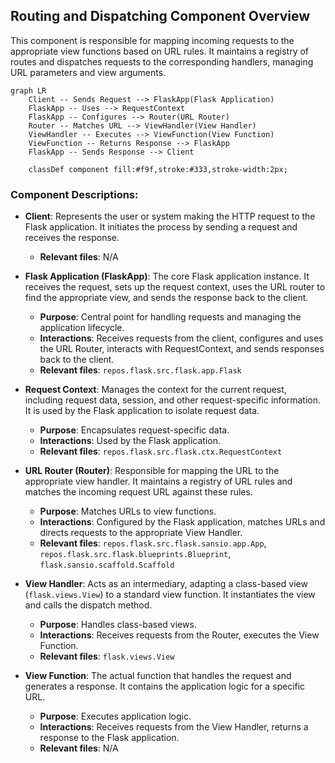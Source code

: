 ## Routing and Dispatching Component Overview

This component is responsible for mapping incoming requests to the appropriate view functions based on URL rules. It maintains a registry of routes and dispatches requests to the corresponding handlers, managing URL parameters and view arguments.

```mermaid
graph LR
    Client -- Sends Request --> FlaskApp(Flask Application) 
    FlaskApp -- Uses --> RequestContext
    FlaskApp -- Configures --> Router(URL Router)
    Router -- Matches URL --> ViewHandler(View Handler)
    ViewHandler -- Executes --> ViewFunction(View Function)
    ViewFunction -- Returns Response --> FlaskApp
    FlaskApp -- Sends Response --> Client

    classDef component fill:#f9f,stroke:#333,stroke-width:2px;
```

### Component Descriptions:

*   **Client**: Represents the user or system making the HTTP request to the Flask application. It initiates the process by sending a request and receives the response.

    *   **Relevant files**: N/A
*   **Flask Application (FlaskApp)**: The core Flask application instance. It receives the request, sets up the request context, uses the URL router to find the appropriate view, and sends the response back to the client.

    *   **Purpose**: Central point for handling requests and managing the application lifecycle.
    *   **Interactions**: Receives requests from the client, configures and uses the URL Router, interacts with RequestContext, and sends responses back to the client.
    *   **Relevant files**: `repos.flask.src.flask.app.Flask`
*   **Request Context**: Manages the context for the current request, including request data, session, and other request-specific information. It is used by the Flask application to isolate request data.

    *   **Purpose**: Encapsulates request-specific data.
    *   **Interactions**: Used by the Flask application.
    *   **Relevant files**: `repos.flask.src.flask.ctx.RequestContext`
*   **URL Router (Router)**: Responsible for mapping the URL to the appropriate view handler. It maintains a registry of URL rules and matches the incoming request URL against these rules.

    *   **Purpose**: Matches URLs to view functions.
    *   **Interactions**: Configured by the Flask application, matches URLs and directs requests to the appropriate View Handler.
    *   **Relevant files**: `repos.flask.src.flask.sansio.app.App`, `repos.flask.src.flask.blueprints.Blueprint`, `flask.sansio.scaffold.Scaffold`
*   **View Handler**: Acts as an intermediary, adapting a class-based view (`flask.views.View`) to a standard view function. It instantiates the view and calls the dispatch method.

    *   **Purpose**: Handles class-based views.
    *   **Interactions**: Receives requests from the Router, executes the View Function.
    *   **Relevant files**: `flask.views.View`
*   **View Function**: The actual function that handles the request and generates a response. It contains the application logic for a specific URL.

    *   **Purpose**: Executes application logic.
    *   **Interactions**: Receives requests from the View Handler, returns a response to the Flask application.
    *   **Relevant files**: N/A
